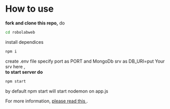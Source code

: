 # How to use 
**fork  and clone this repo,**
do
```bash
cd robolabweb
```

install dependices
```bash
npm i 
```

create .env file
specify port as PORT and MongoDb srv as 
DB_URI=put Your srv here ,<br>
 **to start server do**
 ```bash 
 npm start
 ```

by default npm start will start nodemon on app.js


For more information,  [please read this ](plane.md).